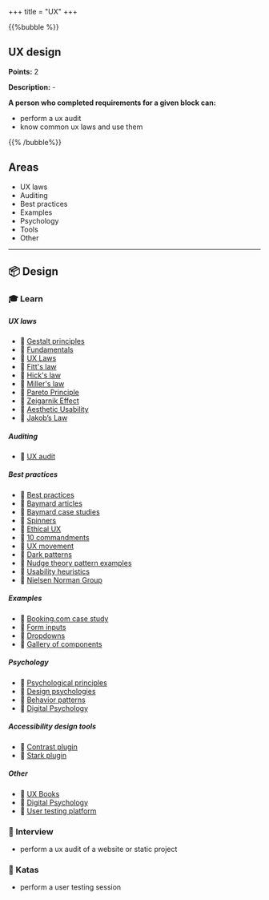 +++
title = "UX"
+++

{{%bubble %}}

## UX design

**Points:** 2

**Description:** -

**A person who completed requirements for a given block can:**
- perform a ux audit
- know common ux laws and use them

{{% /bubble%}}

## Areas
- UX laws
- Auditing
- Best practices
- Examples
- Psychology
- Tools
- Other
  
---

## 📦 Design

### 🎓 Learn
##### UX laws
- 📗 [Gestalt principles](https://medium.com/dev-channel/designing-with-the-gestalt-principles-608f82a8b2f7)
- 📗 [Fundamentals](https://ux.shopify.com/some-fundamental-laws-of-ux-abd980744a33)
- 📗 [UX Laws](https://medium.com/swlh/ux-laws-with-practical-examples-c418b4738d20)
- 📗 [Fitt's law](https://uxdesign.cc/want-to-become-a-better-ux-designer-implement-fitts-law-19f71f9665a3)
- 📗 [Hick's law](https://uxdesign.cc/do-you-know-the-law-that-makes-or-breaks-a-ux-designer-hicks-law-6f2651400663)
- 📗 [Miller's law](https://uxdesign.cc/millers-law-is-there-a-magical-number-in-ux-design-7999f92ef7b8)
- 📗 [Pareto Principle](https://uxdesign.cc/80-20-rule-how-the-pareto-principle-is-helping-designers-in-2020-7207b75f2f40)
- 📗 [Zeigarnik Effect](https://uxdesign.cc/zeigarnik-effect-is-this-a-dark-pattern-used-by-linkedin-designers-339dc192ca27)
- 📗 [Aesthetic Usability](https://uxdesign.cc/how-tinder-makes-you-forgive-its-bad-design-3a0ecfe1246b)
- 📗 [Jakob’s Law](https://uxdesign.cc/jakobs-law-how-did-facebook-upset-its-users-954cafb24095)

##### Auditing
- 📗 [UX audit](https://usabilitygeek.com/ux-audit-beginners-guide/)

##### Best practices
- 📗 [Best practices](https://seandexter1.medium.com/the-baymard-institute-a-glorious-evidence-based-trove-of-ux-best-practices-189d839b1176)
- 📗 [Baymard articles](https://baymard.com/blog/archive)
- 📗 [Baymard case studies](https://baymard.com/ecommerce-design-examples)
- 📗 [Spinners](https://simonhearne.com/2020/alternatives-to-spinners/)
- 📗 [Ethical UX](https://uxdesign.cc/10-principles-for-ethical-ux-designs-21faf5ab243d)
- 📗 [10 commandments](https://uxdesign.cc/10-commandments-for-ui-design-29ee9687a4)
- 📗 [UX movement](https://uxmovement.com/)
- 📗 [Dark patterns](https://www.darkpatterns.org/hall-of-shame)
- 📗 [Nudge theory pattern examples](https://github.com/togiberlin/ui-ux-designer-roadmap#ux-pattern-examples-effectively-applying-nudge-theory)
- 📗 [Usability heuristics](https://www.nngroup.com/articles/ten-usability-heuristics/)
- 📙 [Nielsen Norman Group](https://www.nngroup.com/articles/)

##### Examples
- 📗 [Booking.com case study](https://uxdesign.cc/how-booking-com-makes-you-book-a-room-a-ux-analysis-d0b5177b8b25)
- 📗 [Form inputs](https://medium.com/design-bootcamp/text-field-redesign-d3f15c00daec)
- 📗 [Dropdowns](https://uxdesign.cc/10-ways-to-improve-dropdowns-in-ui-ux-design-59d61a304b70)
- 📗 [Gallery of components](https://component.gallery/)

##### Psychology
- 📗 [Psychological principles](https://uxdesign.cc/20-examples-of-psychological-principles-applied-to-product-design-a0d3ecaeb214)
- 📗 [Design psychologies](https://uxdesign.cc/7-design-psychologies-every-designer-should-know-d01a1becd961)
- 📗 [Behavior patterns](https://uxdesign.cc/10-essential-cognitive-behavior-patterns-for-ux-design-7f0cc2e00d31)
- 📗 [Digital Psychology](https://digitalpsychology.io/)

##### Accessibility design tools
- 📗 [Contrast plugin](https://www.figma.com/community/plugin/748533339900865323/Contrast)
- 📗 [Stark plugin](https://www.figma.com/community/plugin/732603254453395948/Stark)

##### Other
- 📙 [UX Books](https://medium.com/swlh/every-ux-book-i-recommend-and-why-673d634ca530)
- 📙 [Digital Psychology](https://digitalpsychology.io/)
- 📙 [User testing platform](https://www.usertesting.com/)

### 🎤 Interview

- perform a ux audit of a website or static project

### 📝 Katas

- perform a user testing session

